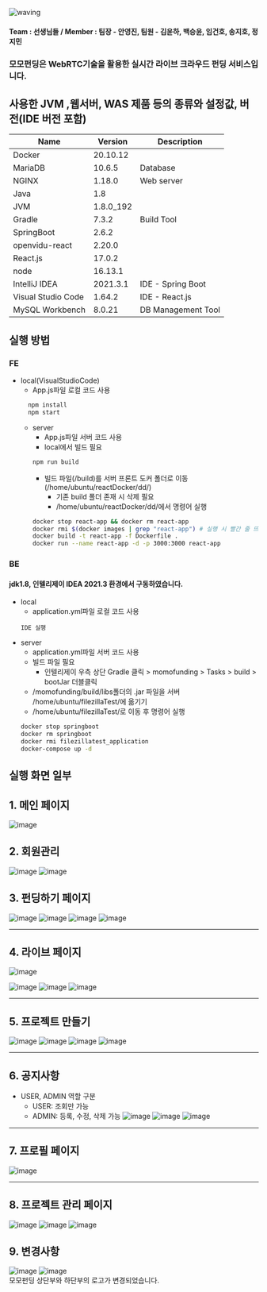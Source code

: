 ![waving](https://capsule-render.vercel.app/api?type=waving&height=200&text=✨모모펀딩✨&fontAlign=50&fontAlignY=40&color=gradient)


#### Team : 선생님들 / Member : 팀장 - 안영진, 팀원 - 김윤하, 백승윤, 임건호, 송지호, 정지민

### 모모펀딩은 WebRTC기술을 활용한 실시간 라이브 크라우드 펀딩 서비스입니다.

## 사용한 JVM ,웹서버, WAS 제품 등의 종류와 설정값, 버전(IDE 버전 포함)
| Name               | Version       | Description                |
| ------------------ | ------------- | -------------------------- |
| Docker             | 20.10.12      |                            |
| MariaDB            | 10.6.5        | Database                   |
| NGINX              | 1.18.0        | Web server                 |
| Java               | 1.8           |                            |
| JVM                | 1.8.0_192     |                            |
| Gradle             | 7.3.2         | Build Tool                 |
| SpringBoot         | 2.6.2         |                            |
| openvidu-react     | 2.20.0        |                            |
| React.js           | 17.0.2        |                            |
| node               | 16.13.1       |                            |
| IntelliJ IDEA      | 2021.3.1      | IDE - Spring Boot          |
| Visual Studio Code | 1.64.2        | IDE - React.js             |
| MySQL Workbench    | 8.0.21        | DB Management Tool         |

## 실행 방법
### FE
* local(VisualStudioCode)
    * App.js파일 로컬 코드 사용
  ```bash
    npm install
    npm start
  ```
  * server
    * App.js파일 서버 코드 사용
    * local에서 빌드 필요
    ```bash
    npm run build
    ```
    * 빌드 파일(/build)를 서버 프론트 도커 폴더로 이동(/home/ubuntu/reactDocker/dd/)
      * 기존 build 폴더 존재 시 삭제 필요
      * /home/ubuntu/reactDocker/dd/에서 명령어 실행
    ```bash
    docker stop react-app && docker rm react-app
    docker rmi $(docker images | grep "react-app") # 실행 시 빨간 줄 뜨면 한번 더 입력
    docker build -t react-app -f Dockerfile .
    docker run --name react-app -d -p 3000:3000 react-app
    ```

### BE
#### jdk1.8, 인텔리제이 IDEA 2021.3 환경에서 구동하였습니다.
* local
    * application.yml파일 로컬 코드 사용
    ```
    IDE 실행
    ```
* server
    * application.yml파일 서버 코드 사용
    * 빌드 파일 필요
      * 인텔리제이 우측 상단 Gradle 클릭 > momofunding > Tasks > build > bootJar 더블클릭
    * /momofunding/build/libs폴더의 .jar 파일을 서버 /home/ubuntu/filezillaTest/에 옮기기
    * /home/ubuntu/filezillaTest/로 이동 후 명령어 실행
    ```bash
    docker stop springboot
    docker rm springboot
    docker rmi filezillatest_application
    docker-compose up -d
    ```

## 실행 화면 일부
## **1. 메인 페이지**
![image](/uploads/5771f1569f1c02fbef7133e6def3d6d4/image.png)

## **2. 회원관리**
![image](/uploads/9fbac695f3c14f82d465f93e339ee206/image.png)
![image](/uploads/c9226c5dd66e07d64b33a4fa055f1325/image.png)

## **3. 펀딩하기 페이지**
![image](/uploads/10e538e42279264e08a8a5f8b40e1ca9/image.png)
![image](/uploads/93a72b3934295bd964477bd084cc0908/image.png)
![image](/uploads/75503a689b79c4dd535414828f3ec30b/image.png)
![image](/uploads/9fb93e9c3a78f7db163f5cc2858ef523/image.png)

---

## **4. 라이브 페이지**
![image](/uploads/fedd3282c65ba31be83000dff00d1398/image.png)
<!-- ![image](/uploads/fbb48187854c3e2899207209b8ba600d/image.png) -->
![image](/uploads/54e37f200e4ab6dae098c99a41be03e9/image.png)
![image](/uploads/3fe68d7d1197279d71e66f786e000f1a/image.png)
![image](/uploads/c19a04a276e7f73a058fa7bbfbb64f28/image.png)

---

## **5. 프로젝트 만들기**
![image](/uploads/66e71ec640e1eef3b7b566e7057a55c5/image.png)
![image](/uploads/73a63da0561146aff6fb9f7813fd525f/image.png)
![image](/uploads/b28b684faabd097cbe6558ef23c1dbc4/image.png)
![image](/uploads/03e9019fa818a5733bea266e7ba53f07/image.png)

---

## **6. 공지사항**
- USER, ADMIN 역할 구분
  - USER: 조회만 가능
  - ADMIN: 등록, 수정, 삭제 가능
![image](/uploads/03a2b16549dec8204303e3481f0bc01f/image.png)
![image](/uploads/86af2cc800c8ca3a6487832b0e4064f9/image.png)
![image](/uploads/8a098dc8d0c92211aab424211b62f0b6/image.png)
---

## **7. 프로필 페이지**
![image](/uploads/2e9fd79302e285a035a35f0af25766c7/image.png)

---

## **8. 프로젝트 관리 페이지**
![image](/uploads/7197e6b83cdb5a71a91eabb292136683/image.png)
![image](/uploads/427664c32e8d60017862e7fc302183fd/image.png)
![image](/uploads/1f641e4de2000b88392f3754a84f0b1a/image.png)

## **9. 변경사항**
![image](/uploads/c68724fbce3f9cbd7f42f98cad81bd07/image.png)
![image](/uploads/6f0545e85c5ae7643bb9d0dfd30e4e25/image.png)
<br/>
모모펀딩 상단부와 하단부의 로고가 변경되었습니다.


